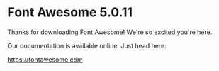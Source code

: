 # Font Awesome 5.0.11

Thanks for downloading Font Awesome! We're so excited you're here.

Our documentation is available online. Just head here:

https://fontawesome.com
